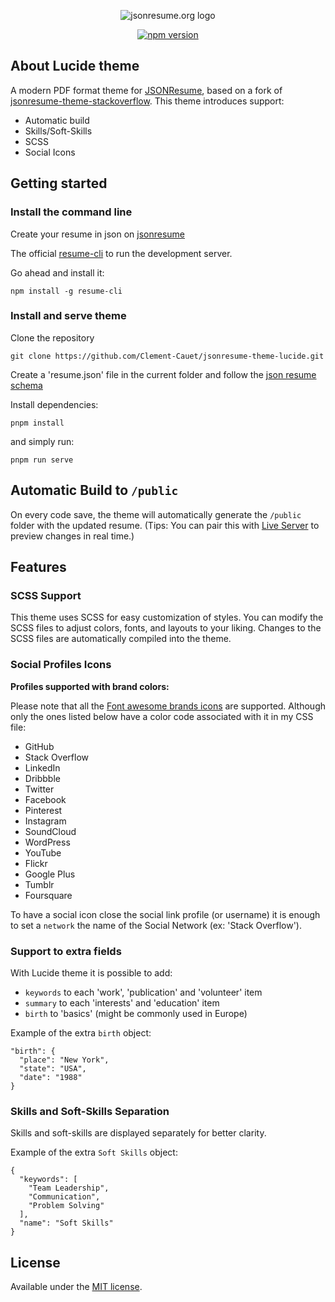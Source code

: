 <p align="center">
  <img src="https://avatars.githubusercontent.com/u/7943272?s=200&v=4" alt="jsonresume.org logo">
</p>

<p align="center">
  <a href="https://badge.fury.io/js/jsonresume-theme-lucide">
    <img src="https://badge.fury.io/js/jsonresume-theme-lucide.svg" alt="npm version">
  </a>
</p>

## About Lucide theme

A modern PDF format theme for [JSONResume](https://jsonresume.org), based on a fork of [jsonresume-theme-stackoverflow](https://github.com/jsonresume/jsonresume.org/tree/master/themes/stackoverflow). 
This theme introduces support:

- Automatic build 
- Skills/Soft-Skills
- SCSS
- Social Icons  

## Getting started

### Install the command line

Create your resume in json on [jsonresume](https://jsonresume.org)

The official [resume-cli](https://github.com/jsonresume/resume-cli) to run the development server.

Go ahead and install it:

```
npm install -g resume-cli
```

### Install and serve theme

Clone the repository

```
git clone https://github.com/Clement-Cauet/jsonresume-theme-lucide.git
```

Create a 'resume.json' file in the current folder and follow the [json resume schema](https://jsonresume.org/schema/)

Install dependencies:

```
pnpm install
```

and simply run:

```
pnpm run serve
```

## Automatic Build to ``/public``

On every code save, the theme will automatically generate the ``/public`` folder with the updated resume. 
(Tips: You can pair this with [Live Server](https://marketplace.visualstudio.com/items?itemName=ritwickdey.LiveServer) to preview changes in real time.)

## Features

### SCSS Support

This theme uses SCSS for easy customization of styles. You can modify the SCSS files to adjust colors, fonts, and layouts to your liking. Changes to the SCSS files are automatically compiled into the theme.

### Social Profiles Icons

**Profiles supported with brand colors:**

Please note that all the [Font awesome brands icons](https://fontawesome.com/search?s=brands) are supported. Although only the ones listed below have a color code associated with it in my CSS file:

- <i class="fa-brands fa-github"></i> GitHub
- <i class="fa-brands fa-stack-overflow"></i> Stack Overflow
- <i class="fa-brands fa-linkedin"></i> LinkedIn
- <i class="fa-brands fa-dribbble"></i> Dribbble
- <i class="fa-brands fa-twitter"></i> Twitter
- <i class="fa-brands fa-facebook"></i> Facebook
- <i class="fa-brands fa-pinterest"></i> Pinterest
- <i class="fa-brands fa-instagram"></i> Instagram
- <i class="fa-brands fa-soundcloud"></i> SoundCloud
- <i class="fa-brands fa-wordpress"></i> WordPress
- <i class="fa-brands fa-youtube"></i> YouTube
- <i class="fa-brands fa-flickr"></i> Flickr
- <i class="fa-brands fa-google-plus"></i> Google Plus
- <i class="fa-brands fa-tumblr"></i> Tumblr
- <i class="fa-brands fa-foursquare"></i> Foursquare

To have a social icon close the social link profile (or username) it is enough to set a `network` the name of the Social Network (ex: 'Stack Overflow').

### Support to extra fields

With Lucide theme it is possible to add:

- `keywords` to each 'work', 'publication' and 'volunteer' item
- `summary` to each 'interests' and 'education' item
- `birth` to 'basics' (might be commonly used in Europe)

Example of the extra `birth` object:

```
"birth": {
  "place": "New York",
  "state": "USA",
  "date": "1988"
}
```
### Skills and Soft-Skills Separation

Skills and soft-skills are displayed separately for better clarity.

Example of the extra `Soft Skills` object:

```
{
  "keywords": [
    "Team Leadership",
    "Communication",
    "Problem Solving"
  ],
  "name": "Soft Skills"
}
```

## License

Available under the [MIT license](http://opensource.org/licenses/mit-license.php).
